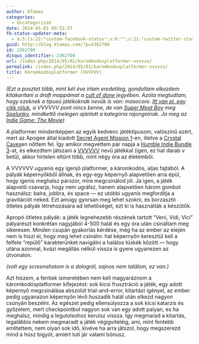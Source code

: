 ```yaml
---
author: KTamas
categories:
  - Uncategorized
date: 2014-05-01 09:52:57
fb-status-updater-meta:
  - a:5:{s:22:"custom-facebook-status";s:0:"";s:21:"custom-twitter-status";s:0:"";s:7:"fb-push";s:1:"1";s:7:"tw-push";s:1:"1";s:4:"push";s:1:"1";}
guid: http://blog.ktamas.com/?p=2362709
id: 2362709
disqus_identifier: 2362709
url: /index.php/2014/05/01/karomkodosplatformer-vvvvvv/
permalink: /index.php/2014/05/01/karomkodosplatformer-vvvvvv/
title: Káromkodósplatformer (VVVVVV)
---
```


_(Ezt a posztot több, mint két éve írtam eredetileg, gondoltam elkezdem kitakarítani a draft mappámat a [cult of done](http://www.brepettis.com/blog/2009/3/3/the-cult-of-done-manifesto.html) jegyében. Azóta megtudtam, hogy ezeknek a típusú játékoknak nevük is van: masocore. [Itt van pl. egy cikk róluk](http://www.slate.com/articles/technology/bitwise/2014/03/dark_souls_ii_the_rise_of_masocore_gaming.html), a VVVVVV pont nincs benne, de van [Super Meat Boy](http://supermeatboy.com/) meg [Spelunky](http://spelunkyworld.com/), mindkettő melegen ajánlott a kategória rajongóinak. Ja meg az [Indie Game: The Movie](http://buy.indiegamethemovie.com/))_

A platformer mindenképpen az egyik kedvenc játéktípusom, valószínű azért, mert az Apogee által kiadott [Secret Agent Mission 1](http://www.emuparadise.me/Abandonware_Games/Secret_Agent_Mission_1_(1992)(Apogee_Software_Ltd)/94785)-en, illetve a [Crystal Caves](http://en.wikipedia.org/wiki/Crystal_Caves)en nőttem fel. Így amikor megvettem pár napja a [Humble Indie Bundle 3](http://blog.humblebundle.com/post/9976785110/humble-indie-bundle-3)-at, és elkezdtem játszani a [VVVVVV](http://thelettervsixtim.es/) nevű játékkal (igen, ez hat darab v betű), akkor hirtelen eltűnt több, mint négy óra az életemből.

A VVVVVV ugyanis egy igenjó platformer, a káromkodós, aljas fajtából. A pályák képernyőkből állnak, és egy-egy képernyő alapvetően arra épül, hogy igenis meghalsz párszor, mire megcsinálod jól. Ja igen, a játék alapvető csavarja, hogy nem ugrálsz, hanem alapvetően három gombot használsz: balra, jobbra, és space &#8212; ez utóbbi ugyanis megfordítja a gravitációt neked. Ezt amúgy gyorsan meg lehet szokni, és borzasztó ötletes pályák létrehozására ad lehetőséget, ezt ki is használták a készűtők.

Apropó ötletes pályák: a játék legnehezebb részének tartott &#8220;Veni, Vidi, Vici&#8221; pályarészt konkrétan nagyjából 4-500 halál és egy óra után csináltam meg sikeresen. Minden csupán gyakorlás kérdése, még ha az ember az elején nem is hiszi el, hogy meg lehet csinálni: hat képernyőn keresztül kell a felfele &#8220;repülő&#8221; karakterünket navigálni a halálos tüskék között &#8212; hogy utána azonnal, kvázi megállás nélkül vissza is gyere ugyanezen az útvonalon.

_(volt egy screenshotom is a dologról, sajnos nem találom, ez van.)_

Azt hiszem, a fentiek ismeretében nem kell magyaráznom a káromkodósplatformer kifejezést: sok kicsi frusztráció a játék, egy adott képernyő megcsinálása abszolút trial-and-error, kitartást igényel, az ember pedig ugyanazon képernyőn lévő huszadik halál után elkezd nagyon csúnyán beszélni. Az egészet pedig ellensúlyozza a sok kicsi katarzis és győzelem, mert checkpointbol nagyon sok van egy adott palyan, es ha meghalsz, mindig a legutolsohoz kerulsz vissza. Így megmarad a kitartás, legalábbis nekem megmaradt a játék végigviteléig, ami, mint fentebb említettem, nem olyan sok idő, kivéve ha arra játszol, hogy megszerezd mind a húsz bigyót, amiért tuti jár valami bónusz.
